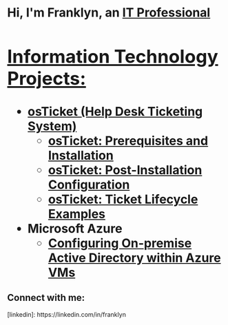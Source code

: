 <h1>Hi, I'm Franklyn, an <a href="https://linkedin.com/in/franklyn">IT Professional

<h2> Information Technology Projects:</h2>

- <b>osTicket (Help Desk Ticketing System)</b>
  - [osTicket: Prerequisites and Installation](https://github.com/franklynfv/osticket-prereqs)
  - [osTicket: Post-Installation Configuration](https://github.com/franklynfv/post-install-config)
  - [osTicket: Ticket Lifecycle Examples](https://github.com/franklynfv/ticket-lifecycle)
- <b>Microsoft Azure</b>
  - [Configuring On-premise Active Directory within Azure VMs](https://github.com/franklynfv/configure-ad)




<h2>Connect with me:</h2>
[linkedin]: https://linkedin.com/in/franklyn
